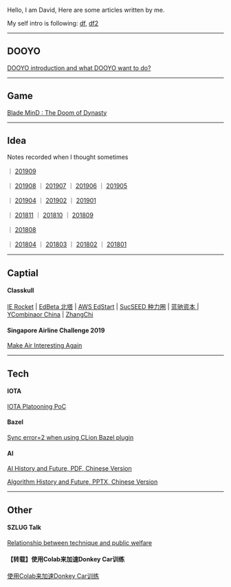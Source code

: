 
Hello, I am David, Here are some articles written by me.

My self intro is following: [df]( /dooyo/df ), [df2]( /dooyo/df2 )



---
## DOOYO

[DOOYO introduction and what DOOYO want to do?]( /dooyo/dooyo_intro_4_csme )


---
## Game

[Blade MinD : The Doom of Dynasty]( /cike/readme_en )


---
## Idea

Notes recorded when I thought sometimes

｜ [201909]( /idea/201909 ) 

｜ [201908]( /idea/201908 ) ｜ [201907]( /idea/201907 ) ｜ [201906]( /idea/201906 ) ｜ [201905]( /idea/201905 ) 

｜ [201904]( /idea/201904 ) ｜ [201902]( /idea/201902 ) ｜ [201901]( /idea/201901 ) 

｜ [201811]( /idea/201811 ) ｜ [201810]( /idea/201810 ) ｜ [201809]( /idea/201809 ) 

｜ [201808]( /idea/201808 ) 

｜ [201804]( /idea/201804 ) ｜ [201803]( /idea/201803 ) ｜ [201802]( /idea/201802 ) ｜ [201801]( /idea/201801 )


---
## Captial

#### Classkull
[IE Rocket]( /classkull/ierockets )
|
[EdBeta 北塔]( /classkull/edbeta )
|
[AWS EdStart]( /classkull/awsedstart )
|
[SucSEED 种力圈]( /classkull/sucseed )
|
[蓝驰资本 ]( /classkull/brv )
|
[YCombinaor China]( /classkull/ycombinator )
|
[ZhangChi]( /classkull/zhangchi )

#### Singapore Airline Challenge 2019

[Make Air Interesting Again]( /saac2019/SingaporeAirlineAppChallenge2019_RoaringWhale_201908101858.pdf )


---
## Tech

#### IOTA

[IOTA Platooning PoC]( /other/iota_based_platooning )
 

#### Bazel

[Sync error=2 when using CLion Bazel plugin]( /tech/clion_bazel_plugin )
 
 
#### AI

[AI History and Future, PDF, Chinese Version]( /tech/AI_History_and_Future.df.20190517.1307.pdf )

[Algorithm History and Future, PPTX, Chinese Version]( /tech/Algorithm_History_and_Future.df.df.20190710.1834.pptx )
 

---
## Other

#### SZLUG Talk 

[Relationship between technique and public welfare](/other/szlug_talk_with_xiaoban_20190224)

#### 【转载】使用Colab来加速Donkey Car训练 
[使用Colab来加速Donkey Car训练]( http://kevingor.com/2019/08/use_colab_gpu_to_train_donkeycar/ )



